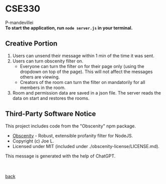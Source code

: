 # CSE330
P-mandevillei
<br>
**To start the application, run `node server.js` in your terminal.**
## Creative Portion
1. Users can unsend their message within 1 min of the time it was sent.
2. Users can turn obscenity filter on.
    - Everyone can turn the filter on for their page only (using the dropdown on top of the page). This will not affect the messages others are viewing.
    - Creators of the room can turn the filter on mandatorily for all members in the room.
3. Room and permission data are saved in a json file. The server reads the data on start and restores the rooms.

## Third-Party Software Notice

This project includes code from the "Obscenity" npm package.

- [Obscenity](https://www.npmjs.com/package/obscenity) - Robust, extensible profanity filter for NodeJS.
- Copyright (c) Joe L.
- Licensed under MIT (included under ./obscenity-license/LICENSE.md).

This message is generated with the help of ChatGPT.


<br><br>
[back](../README.md)